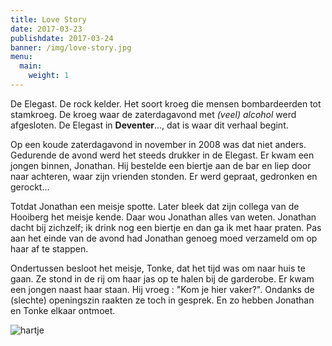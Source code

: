 ```yaml
---
title: Love Story
date: 2017-03-23
publishdate: 2017-03-24
banner: /img/love-story.jpg
menu:
  main:
    weight: 1
---
```



De Elegast. De rock kelder. Het soort kroeg die mensen bombardeerden tot stamkroeg. De kroeg waar de zaterdagavond met *(veel) alcohol* werd afgesloten. De Elegast in **Deventer**..., dat is waar dit verhaal begint.

Op een koude zaterdagavond in november in 2008 was dat niet anders. Gedurende de avond werd het steeds drukker in de Elegast. Er kwam een jongen binnen, Jonathan. Hij bestelde een biertje aan de bar en liep door naar achteren, waar zijn vrienden stonden. Er werd gepraat, gedronken en gerockt...

Totdat Jonathan een meisje spotte. Later bleek dat zijn collega van de Hooiberg het meisje kende. Daar wou Jonathan alles van weten. Jonathan dacht bij zichzelf; ik drink nog een biertje en dan ga ik met haar praten. Pas aan het einde van de avond had Jonathan genoeg moed verzameld om op haar af te stappen.

Ondertussen besloot het meisje, Tonke, dat het tijd was om naar huis te gaan. Ze stond in de rij om haar jas op te halen bij de garderobe. Er kwam een jongen naast haar staan. Hij vroeg : "Kom je hier vaker?". Ondanks de (slechte) openingszin raakten ze toch in gesprek. En zo hebben Jonathan en Tonke elkaar ontmoet. 



![hartje](/img/oranje_hartje.png)